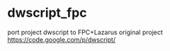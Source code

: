 dwscript_fpc
============
port project dwscript to FPC+Lazarus
original project
https://code.google.com/p/dwscript/
